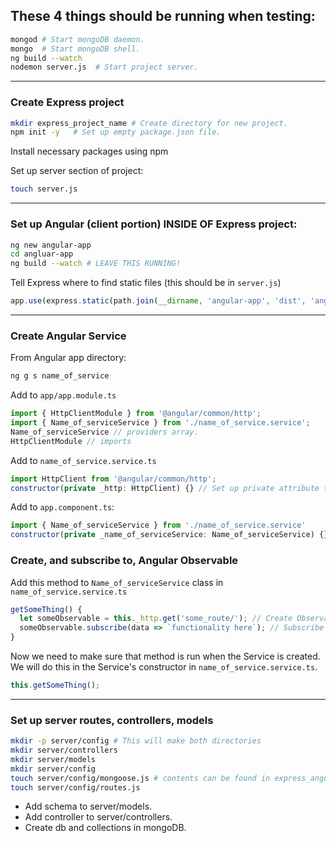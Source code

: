 ## These 4 things should be running when testing:
```bash
mongod # Start mongoDB daemon.
mongo  # Start mongoDB shell.
ng build --watch
nodemon server.js  # Start project server.
```
----------------------------------------------------
### Create Express project
```bash
mkdir express_project_name # Create directory for new project.
npm init -y   # Set up empty package.json file.
```

Install necessary packages using npm


Set up server section of project:
```bash
touch server.js
```

----------------------------------------------------
### Set up Angular (client portion) INSIDE OF Express project:
```bash
ng new angular-app
cd angluar-app
ng build --watch # LEAVE THIS RUNNING!
```

Tell Express where to find static files (this should be in `server.js`)
```javascript
app.use(express.static(path.join(__dirname, 'angular-app', 'dist', 'angular-app')));
```

----------------------------------------------------
### Create Angular Service
From Angular app directory:
```bash
ng g s name_of_service
```
Add to `app/app.module.ts`
```javascript
import { HttpClientModule } from '@angular/common/http';
import { Name_of_serviceService } from './name_of_service.service';
Name_of_serviceService // providers array.
HttpClientModule // imports
```

Add to `name_of_service.service.ts`
```javascript
import HttpClient from '@angular/common/http';
constructor(private _http: HttpClient) {} // Set up private attribute to use HttpClient. Added to Name_of_serviceService class.
```

Add to `app.component.ts`:
```javascript
import { Name_of_serviceService } from './name_of_service.service'
constructor(private _name_of_serviceService: Name_of_serviceService) {}
```
### Create, and subscribe to, Angular Observable
Add this method to `Name_of_serviceService` class in `name_of_service.service.ts`
```javascript
getSomeThing() {
  let someObservable = this._http.get('some_route/'); // Create Observable
  someObservable.subscribe(data => `functionality here`); // Subscribe to Observable
}
```

Now we need to make sure that method is run when the Service is created. We will do this in the Service's constructor in `name_of_service.service.ts`.
```javascript
this.getSomeThing();
```
----------------------------------------------------
### Set up server routes, controllers, models
```bash
mkdir -p server/config # This will make both directories
mkdir server/controllers
mkdir server/models
mkdir server/config
touch server/config/mongoose.js # contents can be found in express_angular_template on GitHub. NOTE: YOU WILL NEED TO CONNECT TO THE DATABASE YOU'RE USING!
touch server/config/routes.js
```
- Add schema to server/models.
- Add controller to server/controllers.
- Create db and collections in mongoDB.
